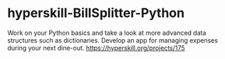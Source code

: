 # hyperskill-BillSplitter-Python
Work on your Python basics and take a look at more advanced data structures such as dictionaries. Develop an app for managing expenses during your next dine-out. https://hyperskill.org/projects/175
